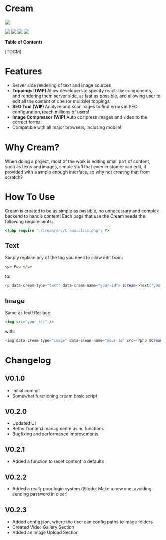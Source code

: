 # Cream

![](https://www.subgression.com/tests/cream_rmplasticdisplay/cream/img/cream_icon.png)

![](https://img.shields.io/github/stars/subgression/Cream.svg) ![](https://img.shields.io/github/forks/subgression/Cream.svg) ![](https://img.shields.io/github/tag/subgression/Cream.svg) ![](https://img.shields.io/github/issues/subgression/Cream.svg)


**Table of Contents**

[TOCM]

# Features
- Server side rendering of text and image sources
- <b> Toppings! (WIP) </b> Allow developers to specify react-like components, and rendering them server side, as fast as possible, and allowing user to edit all the content of one (or multiple) toppings.
- <b> SEO Tool (WIP) </b> Analyze and scan pages to find errors in SEO configuration, reach millions of users!
- <b> Image Compressor (WIP) </b> Auto compress images and video to the correct format
- Compatible with all major browsers, inclusing mobile!

# Why Cream?
When doing a project, most of the work is editing small part of content, such as texts and images, simple stuff that even customer can edit, if provided with a simple enough interface, so why not creating that from scratch?

# How To Use
Cream is created to be as simple as possible, no unnecessary and complex backend to handle content!
Each page that use the Cream needs the following requirements:
```php
<?php require "./cream/src/Cream.class.php"; ?>
```
## Text
Simply replace any of the tag you need to allow edit from:
```html
<p> Foo </p>
```
to:
```php
<p data-cream-type="text" data-cream-name="your-id"> $Cream->Text("your_id", "Foo"); </p>`
```
## Image
Same as text! Replace:
```html
<img src="your_src" />
```
with:
```php
<img data-cream-type="image" data-cream-name="your-id" src=<?php $Cream->Image("your_id", "your_src"); ?> />
```
# Changelog
## V0.1.0
- Initial commit
- Somewhat functioning cream basic script
## V0.2.0
- Updated UI
- Better frontend managmente using functions
- Bugfixing and performance improvements
## V0.2.1
- Added a function to reset content to defaults
## V0.2.2
- Added a really poor login system (@todo: Make a new one, avoiding sending password in clear)
## V0.2.3
- Added config.json, where the user can config paths to image folders
- Created Video Gallery Section
- Added an Image Upload Section